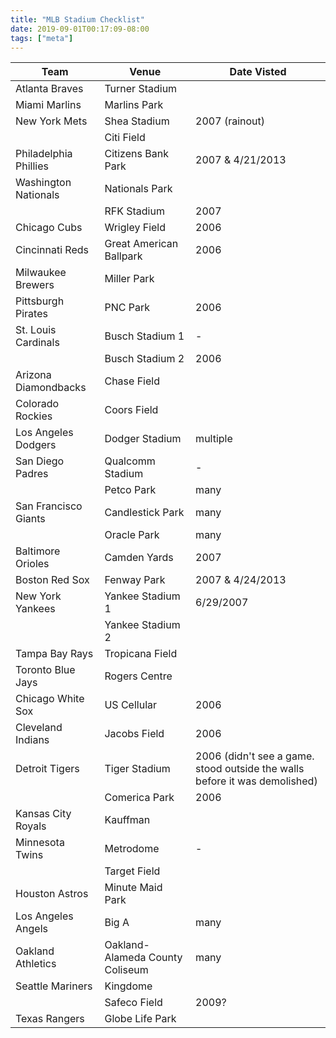 ```yaml
---
title: "MLB Stadium Checklist"
date: 2019-09-01T00:17:09-08:00
tags: ["meta"]
---
```


<!--more-->
| Team                  | Venue                           | Date Visted                                                                |
|-----------------------|---------------------------------|----------------------------------------------------------------------------|
| Atlanta Braves        | Turner Stadium                  |                                                                            |
| Miami Marlins         | Marlins Park                    |                                                                            |
| New York Mets         | Shea Stadium                    | 2007 (rainout)                                                             |
|                       | Citi Field                      |                                                                            |
| Philadelphia Phillies | Citizens Bank Park              | 2007 & 4/21/2013                                                             |
| Washington Nationals  | Nationals Park                  |                                                                            |
|                       | RFK Stadium                     | 2007                                                                       |
| Chicago Cubs          | Wrigley Field                   | 2006                                                                       |
| Cincinnati Reds       | Great American Ballpark         | 2006                                                                       |
| Milwaukee Brewers     | Miller Park                     |                                                                            |
| Pittsburgh Pirates    | PNC Park                        | 2006                                                                       |
| St. Louis Cardinals   | Busch Stadium 1                 | -                                                                          |
|                       | Busch Stadium 2                 | 2006                                                                       |
| Arizona Diamondbacks  | Chase Field                     |                                                                            |
| Colorado Rockies      | Coors Field                     |                                                                            |
| Los Angeles Dodgers   | Dodger Stadium                  | multiple                                                                   |
| San Diego Padres      | Qualcomm Stadium                | -                                                                          |
|                       | Petco Park                      | many                                                                       |
| San Francisco Giants  | Candlestick Park                | many                                                                       |
|                       | Oracle Park                     | many                                                                       |
| Baltimore Orioles     | Camden Yards                    | 2007                                                                       |
| Boston Red Sox        | Fenway Park                     | 2007 & 4/24/2013                                                           |
| New York Yankees      | Yankee Stadium 1                | 6/29/2007                                                                  |
|                       | Yankee Stadium 2                |                                                                            |
| Tampa Bay Rays        | Tropicana Field                 |                                                                            |
| Toronto Blue Jays     | Rogers Centre                   |                                                                            |
| Chicago White Sox     | US Cellular                     | 2006                                                                       |
| Cleveland Indians     | Jacobs Field                    | 2006                                                                       |
| Detroit Tigers        | Tiger Stadium                   | 2006 (didn't see a game. stood outside the walls before it was demolished) |
|                       | Comerica Park                   | 2006                                                                       |
| Kansas City Royals    | Kauffman                        |                                                                            |
| Minnesota Twins       | Metrodome                       | -                                                                          |
|                       | Target Field                    |                                                                            |
| Houston Astros        | Minute Maid Park                |                                                                            |
| Los Angeles Angels    | Big A                           | many                                                                       |
| Oakland Athletics     | Oakland-Alameda County Coliseum | many                                                                       |
| Seattle Mariners      | Kingdome                        |                                                                            |
|                       | Safeco Field                    | 2009?                                                                      |
| Texas Rangers         | Globe Life Park                 |                                                                            |
